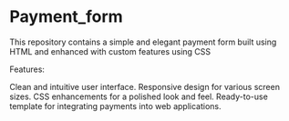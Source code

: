 # Payment_form
This repository contains a simple and elegant payment form built using HTML and enhanced with custom features using CSS

Features:

Clean and intuitive user interface.
Responsive design for various screen sizes.
CSS enhancements for a polished look and feel.
Ready-to-use template for integrating payments into web applications.
